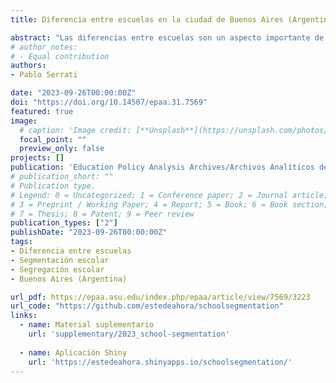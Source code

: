 ```yaml
---
title: Diferencia entre escuelas en la ciudad de Buenos Aires (Argentina) 

abstract: "Las diferencias entre escuelas son un aspecto importante de las desigualdades educativas en un contexto de expansión de la cobertura. El objetivo de este trabajo es identificar los factores que explican estas diferencias entre las escuelas en el nivel medio de la ciudad de Buenos Aires (Argentina). Metodológicamente se utiliza un enfoque en tándem, en el que se combina un análisis factorial múltiple y un agrupamiento difuso basado en k-medias. Como resultados del análisis se identifica una diferenciación de la oferta educativa basada en dos dimensiones principales: por un lado, el origen social y el rendimiento educativo, y por el otro la homogeneidad social de la matrícula. Como parte de las conclusiones, se cuestiona la pertinencia de utilizar los conceptos de “segmentación” y “fragmentación” para caracterizar la diferencia entre escuelas en el caso estudiado. A su vez, los resultados ponen en duda la existencia de límites definidos entre los grupos de escuelas, siendo más precisa la idea de un continuo de diferenciación. Se propone pensar la diferencia entre escuelas del nivel medio en la Ciudad Autónoma de Buenos Aires desde el concepto de “espacio continuo, desigual y jerarquizado”. Este enfoque relacional entiende la diferencia entre escuelas como expresión de un espacio continuo multidimensional que integra a las escuelas dentro de un entramado de desigualdades global"
# author_notes:
# - Equal contribution
authors:
- Pablo Serrati

date: "2023-09-26T00:00:00Z"
doi: "https://doi.org/10.14507/epaa.31.7569"
featured: true
image:
  # caption: 'Image credit: [**Unsplash**](https://unsplash.com/photos/jdD8gXaTZsc)'
  focal_point: ""
  preview_only: false
projects: []
publication: 'Education Policy Analysis Archives/Archivos Analíticos de Políticas Educativas'
# publication_short: ""
# Publication type.
# Legend: 0 = Uncategorized; 1 = Conference paper; 2 = Journal article;
# 3 = Preprint / Working Paper; 4 = Report; 5 = Book; 6 = Book section;
# 7 = Thesis; 8 = Patent; 9 = Peer review
publication_types: ["2"]
publishDate: "2023-09-26T00:00:00Z"
tags:
- Diferencia entre escuelas
- Segmentación escolar
- Segregación escolar
- Buenos Aires (Argentina)

url_pdf: https://epaa.asu.edu/index.php/epaa/article/view/7569/3223
url_code: "https://github.com/estedeahora/schoolsegmentation"
links:
  - name: Material suplementario
    url: 'supplementary/2023_school-segmentation'
    
  - name: Aplicación Shiny
    url: 'https://estedeahora.shinyapps.io/schoolsegmentation/'
---
```

